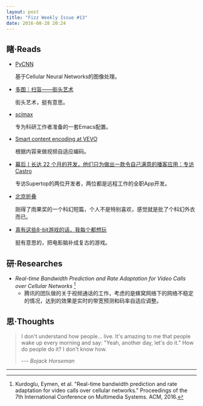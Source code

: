 ```yaml
---
layout: post
title: "Fizz Weekly Issue #13"
date: 2016-08-28 20:24
---
```


## 睹·Reads

- [PyCNN](https://github.com/ankitaggarwal011/PyCNN)

  基于Cellular Neural Networks的图像处理。

- [多图｜扫盲——街头艺术](https://moment.douban.com/post/142107/)

  街头艺术，挺有意思。

- [scimax](https://github.com/jkitchin/scimax)

  专为科研工作者准备的一套Emacs配置。

- [Smart content encoding at VEVO](http://blog.vevo.com/smart-content-encoding-at-vevo/)

  根据内容来做视频自适应编码。

- [幕后丨长达 22 个月的开发，他们只为做出一款令自己满意的播客应用：专访 Castro](http://sspai.com/35288)

  专访Supertop的两位开发者，两位都是远程工作的全职App开发。

- [北京折叠](https://read.douban.com/reader/ebook/20769128/)

  刚得了雨果奖的一个科幻短篇，个人不是特别喜欢，感觉就是批了个科幻外衣而已。

- [真有这些8-bit游戏的话，我每个都想玩](http://bit.ly/2bYIbwR)

  挺有意思的，把电影脑补成复古的游戏。

## 研·Researches

- *Real-time Bandwidth Prediction and Rate Adaptation for Video Calls over Cellular Networks* [^1]
  - 腾讯的团队做的关于视频通话的工作，考虑的是蜂窝网络下的网络不稳定的情况，达到的效果是实时的带宽预测和码率自适应调整。

## 思·Thoughts

> I don't understand how people... live. It's amazing to me that people wake up every morning and say: "Yeah, another day, let's do it." How do people do it? I don't know how.
>
> --- *Bojack Horseman*

-----

[^1]: Kurdoglu, Eymen, et al. "Real-time bandwidth prediction and rate adaptation for video calls over cellular networks." Proceedings of the 7th International Conference on Multimedia Systems. ACM, 2016.

